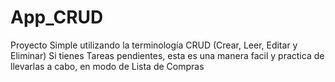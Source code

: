 # App_CRUD
Proyecto Simple utilizando la terminología CRUD (Crear, Leer, Editar y Eliminar)
Si tienes Tareas pendientes, esta es una manera facil y practica de llevarlas a cabo, en modo de Lista de Compras
